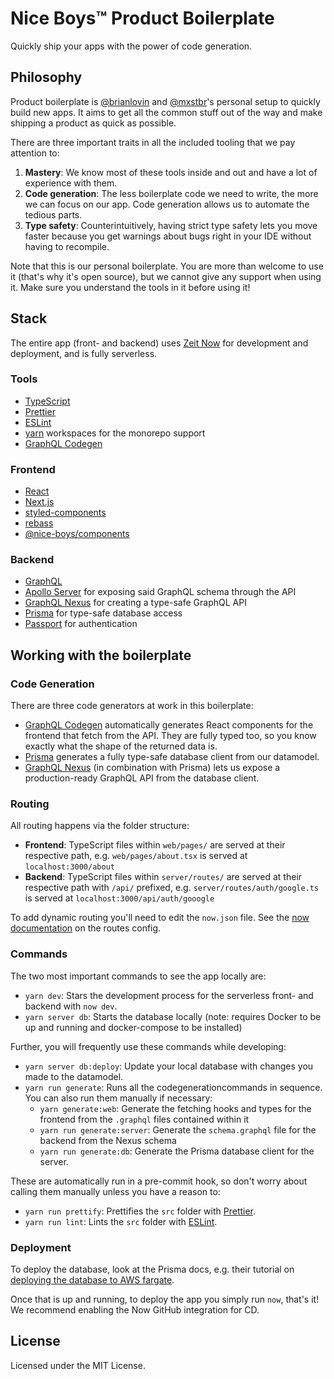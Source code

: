 # Nice Boys™️ Product Boilerplate

Quickly ship your apps with the power of code generation.

## Philosophy

Product boilerplate is [@brianlovin](https://github.com/brianlovin) and [@mxstbr](https://github.com/mxstbr)'s personal setup to quickly build new apps. It aims to get all the common stuff out of the way and make shipping a product as quick as possible.

There are three important traits in all the included tooling that we pay attention to:

1. **Mastery**: We know most of these tools inside and out and have a lot of experience with them.
2. **Code generation**: The less boilerplate code we need to write, the more we can focus on our app. Code generation allows us to automate the tedious parts.
3. **Type safety**: Counterintuitively, having strict type safety lets you move faster because you get warnings about bugs right in your IDE without having to recompile.

Note that this is our personal boilerplate. You are more than welcome to use it (that's why it's open source), but we cannot give any support when using it. Make sure you understand the tools in it before using it!

## Stack

The entire app (front- and backend) uses [Zeit Now](https://now.sh) for development and deployment, and is fully serverless.

### Tools

- [TypeScript](typescriptlang.org)
- [Prettier](https://prettier.io)
- [ESLint](https://eslint.org)
- [yarn](https://yarnpkg.com) workspaces for the monorepo support
- [GraphQL Codegen](https://graphql-code-generator.com)

### Frontend

- [React](https://github.com/facebook/react)
- [Next.js](https://github.com/zeit/next.js)
- [styled-components](https://github.com/styled-components/styled-components)
- [rebass](https://rebassjs.org)
- [@nice-boys/components](https://github.com/nice-boys/components)

### Backend

- [GraphQL](https://graphql.org)
- [Apollo Server](http://apollographql.com/docs/apollo-server) for exposing said GraphQL schema through the API
- [GraphQL Nexus](https://nexus.js.org) for creating a type-safe GraphQL API
- [Prisma](https://prisma.io) for type-safe database access
- [Passport](https://passportjs.org) for authentication

## Working with the boilerplate

### Code Generation

There are three code generators at work in this boilerplate:

- [GraphQL Codegen](https://graphql-code-generator.com) automatically generates React components for the frontend that fetch from the API. They are fully typed too, so you know exactly what the shape of the returned data is.
- [Prisma](https://prisma.io) generates a fully type-safe database client from our datamodel.
- [GraphQL Nexus](https://nexus.js.org) (in combination with Prisma) lets us expose a production-ready GraphQL API from the database client.

### Routing

All routing happens via the folder structure:

- **Frontend**: TypeScript files within `web/pages/` are served at their respective path, e.g. `web/pages/about.tsx` is served at `localhost:3000/about`
- **Backend**: TypeScript files within `server/routes/` are served at their respective path with `/api/` prefixed, e.g. `server/routes/auth/google.ts` is served at `localhost:3000/api/auth/gooogle`

To add dynamic routing you'll need to edit the `now.json` file. See the [now documentation](https://zeit.co/docs/v2/deployments/routes/) on the routes config.

### Commands

The two most important commands to see the app locally are:

- `yarn dev`: Stars the development process for the serverless front- and backend with `now dev`.
- `yarn server db`: Starts the database locally (note: requires Docker to be up and running and docker-compose to be installed)

Further, you will frequently use these commands while developing:

- `yarn server db:deploy`: Update your local database with changes you made to the datamodel.
- `yarn run generate`: Runs all the codegenerationcommands in sequence. You can also run them manually if necessary:
  - `yarn generate:web`: Generate the fetching hooks and types for the frontend from the `.graphql` files contained within it
  - `yarn run generate:server`: Generate the `schema.graphql` file for the backend from the Nexus schema
  - `yarn run generate:db`: Generate the Prisma database client for the server.

These are automatically run in a pre-commit hook, so don't worry about calling them manually unless you have a reason to:

- `yarn run prettify`: Prettifies the `src` folder with [Prettier](https://prettier.io).
- `yarn run lint`: Lints the `src` folder with [ESLint](https://eslint.org).

### Deployment

To deploy the database, look at the Prisma docs, e.g. their tutorial on [deploying the database to AWS fargate](https://www.prisma.io/tutorials/deploy-prisma-to-aws-fargate-ct14).

Once that is up and running, to deploy the app you simply run `now`, that's it! We recommend enabling the Now GitHub integration for CD.

## License

Licensed under the MIT License.
